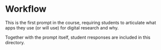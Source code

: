 Workflow
================

This is the first prompt in the course, requiring students to articulate what apps they use (or will use) for digital research and why. 

Together with the prompt itself, student rresponses are included in this directory.